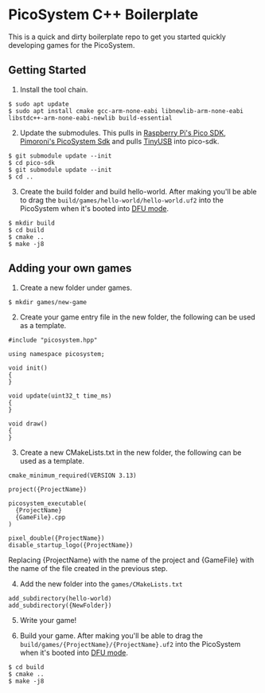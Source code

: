 # PicoSystem C++ Boilerplate

This is a quick and dirty boilerplate repo to get you started quickly developing games for the PicoSystem.

## Getting Started

1. Install the tool chain.
```
$ sudo apt update
$ sudo apt install cmake gcc-arm-none-eabi libnewlib-arm-none-eabi libstdc++-arm-none-eabi-newlib build-essential
```

2. Update the submodules.
This pulls in [Raspberry Pi's Pico SDK](https://github.com/raspberrypi/pico-sdk), [Pimoroni's PicoSystem Sdk](https://github.com/raspberrypi/pico-sdk) and pulls [TinyUSB](https://github.com/hathach/tinyusb) into pico-sdk.
```
$ git submodule update --init
$ cd pico-sdk
$ git submodule update --init
$ cd ..
```

3. Create the build folder and build hello-world.
After making you'll be able to drag the `build/games/hello-world/hello-world.uf2` into the PicoSystem when it's booted into [DFU mode](#booting-picosystem-into-dfu-mode).
```
$ mkdir build
$ cd build
$ cmake ..
$ make -j8
```

## Adding your own games

1. Create a new folder under games.
```
$ mkdir games/new-game
```

2. Create your game entry file in the new folder, the following can be used as a template.
```
#include "picosystem.hpp"

using namespace picosystem;

void init()
{
}

void update(uint32_t time_ms)
{
}

void draw()
{
}
```

3. Create a new CMakeLists.txt in the new folder, the following can be used as a template.
```
cmake_minimum_required(VERSION 3.13)

project({ProjectName})

picosystem_executable(
  {ProjectName}
  {GameFile}.cpp
)

pixel_double({ProjectName})
disable_startup_logo({ProjectName})
```
Replacing {ProjectName} with the name of the project and {GameFile} with the name of the file created in the previous step.

4. Add the new folder into the `games/CMakeLists.txt`
```
add_subdirectory(hello-world)
add_subdirectory({NewFolder})
```

5. Write your game!

6. Build your game.
After making you'll be able to drag the `build/games/{ProjectName}/{ProjectName}.uf2` into the PicoSystem when it's booted into [DFU mode](#booting-picosystem-into-dfu-mode).
```
$ cd build
$ cmake ..
$ make -j8
```